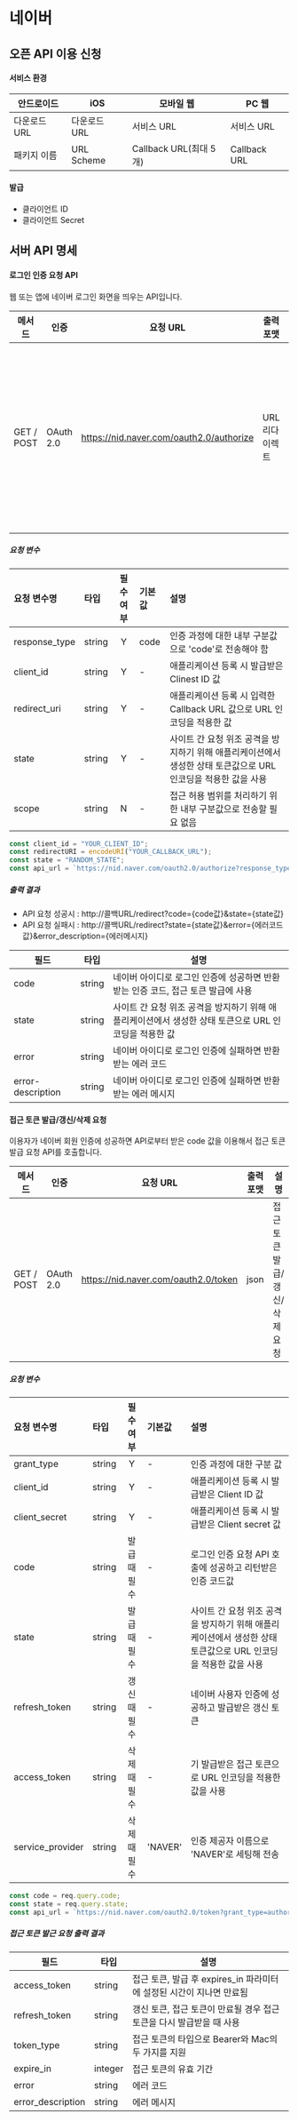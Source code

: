 # 네이버

## 오픈 API 이용 신청

#### 서비스 환경

| 안드로이드   | iOS          | 모바일 웹              | PC 웹        |
| ------------ | ------------ | ---------------------- | ------------ |
| 다운로드 URL | 다운로드 URL | 서비스 URL             | 서비스 URL   |
| 패키지 이름  | URL Scheme   | Callback URL(최대 5개) | Callback URL |

#### 발급

- 클라이언트 ID
- 클라이언트 Secret

## 서버 API 명세

#### 로그인 인증 요청 API

웹 또는 앱에 네이버 로그인 화면을 띄우는 API입니다.

| 메서드     | 인증      | 요청 URL                                 | 출력 포맷      | 설명                             |
| ---------- | --------- | ---------------------------------------- | -------------- | -------------------------------- |
| GET / POST | OAuth 2.0 | https://nid.naver.com/oauth2.0/authorize | URL 리다이렉트 | 네이버 아이디로 로그인 인증 요청 |

##### 요청 변수

| 요청 변수명   | 타입   | 필수 여부 | 기본값 | 설명                                                                                                           |
| :------------ | :----- | :-------: | :----- | :------------------------------------------------------------------------------------------------------------- |
| response_type | string |     Y     | code   | 인증 과정에 대한 내부 구분값으로 'code'로 전송해야 함                                                          |
| client_id     | string |     Y     | -      | 애플리케이션 등록 시 발급받은 Clinest ID 값                                                                    |
| redirect_uri  | string |     Y     | -      | 애플리케이션 등록 시 입력한 Callback URL 값으로 URL 인코딩을 적용한 값                                         |
| state         | string |     Y     | -      | 사이트 간 요청 위조 공격을 방지하기 위해 애플리케이션에서 생성한 상태 토큰값으로 URL 인코딩을 적용한 값을 사용 |
| scope         | string |     N     | -      | 접근 허용 범위를 처리하기 위한 내부 구분값으로 전송할 필요 없음                                                |

```javascript
const client_id = "YOUR_CLIENT_ID";
const redirectURI = encodeURI("YOUR_CALLBACK_URL");
const state = "RANDOM_STATE";
const api_url = `https://nid.naver.com/oauth2.0/authorize?response_type=code&client_id=${client_id}&redirect_uri=${redirectURI}&state=${state}`;
```

##### 출력 결과

- API 요청 성공시 : http://콜백URL/redirect?code={code값}&state={state값}
- API 요청 실패시 : http://콜백URL/redirect?state={state값}&error={에러코드값}&error_description={에러메시지}

| 필드              | 타입   | 설명                                                                                                  |
| ----------------- | ------ | ----------------------------------------------------------------------------------------------------- |
| code              | string | 네이버 아이디로 로그인 인증에 성공하면 반환받는 인증 코드, 접근 토큰 발급에 사용                      |
| state             | string | 사이트 간 요청 위조 공격을 방지하기 위해 애플리케이션에서 생성한 상태 토큰으로 URL 인코딩을 적용한 값 |
| error             | string | 네이버 아이디로 로그인 인증에 실패하면 반환받는 에러 코드                                             |
| error-description | string | 네이버 아이디로 로그인 인증에 실패하면 반환받는 에러 메시지                                           |

#### 접근 토큰 발급/갱신/삭제 요청

이용자가 네이버 회원 인증에 성공하면 API로부터 받은 code 값을 이용해서 접근 토큰 발급 요청 API를 호출합니다.

| 메서드     | 인증      | 요청 URL                             | 출력 포맷 | 설명                          |
| ---------- | --------- | ------------------------------------ | --------- | ----------------------------- |
| GET / POST | OAuth 2.0 | https://nid.naver.com/oauth2.0/token | json      | 접근 토큰 발급/갱신/삭제 요청 |

##### 요청 변수

| 요청 변수명      | 타입   |  필수 여부   | 기본값  | 설명                                                                                                           |
| :--------------- | :----- | :----------: | :------ | :------------------------------------------------------------------------------------------------------------- |
| grant_type       | string |      Y       | -       | 인증 과정에 대한 구분 값                                                                                       |
| client_id        | string |      Y       | -       | 애플리케이션 등록 시 발급받은 Client ID 값                                                                     |
| client_secret    | string |      Y       | -       | 애플리케이션 등록 시 발급받은 Client secret 값                                                                 |
| code             | string | 발급 때 필수 | -       | 로그인 인증 요청 API 호출에 성공하고 리턴받은 인증 코드값                                                      |
| state            | string | 발급 때 필수 | -       | 사이트 간 요청 위조 공격을 방지하기 위해 애플리케이션에서 생성한 상태 토큰값으로 URL 인코딩을 적용한 값을 사용 |
| refresh_token    | string | 갱신 때 필수 | -       | 네이버 사용자 인증에 성공하고 발급받은 갱신 토큰                                                               |
| access_token     | string | 삭제 때 필수 | -       | 기 발급받은 접근 토큰으로 URL 인코딩을 적용한 값을 사용                                                        |
| service_provider | string | 삭제 때 필수 | 'NAVER' | 인증 제공자 이름으로 'NAVER'로 세팅해 전송                                                                     |

```javascript
const code = req.query.code;
const state = req.query.state;
const api_url = `https://nid.naver.com/oauth2.0/token?grant_type=authorization_code&client_id=${client_id}&client_secret=${client_secret}&redirect_uri${redirectURI}&code=${code}&state=${state}`;
```

##### 접근 토큰 발근 요청 출력 결과

| 필드              | 타입    | 설명                                                                 |
| ----------------- | ------- | -------------------------------------------------------------------- |
| access_token      | string  | 접근 토큰, 발급 후 expires_in 파라미터에 설정된 시간이 지나면 만료됨 |
| refresh_token     | string  | 갱신 토큰, 접근 토큰이 만료될 경우 접근 토큰을 다시 발급받을 때 사용 |
| token_type        | string  | 접근 토큰의 타입으로 Bearer와 Mac의 두 가지를 지원                   |
| expire_in         | integer | 접근 토큰의 유효 기간                                                |
| error             | string  | 에러 코드                                                            |
| error_description | string  | 에러 메시지                                                          |
